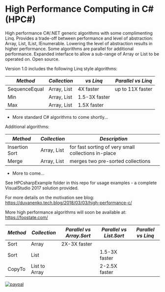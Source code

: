 # High Performance Computing in C# (HPC#)

High performance C#/.NET generic algorithms with some complimenting Linq. Provides a trade-off between performance and level of abstraction: Array, List, IList, IEnumerable.
Lowering the level of abstraction results in higher performance. Some algorithms are parallel for additional performance.
Expanded interface to allow a sub-range of Array or List to be operated on. Open source.

Version 1.0 includes the following Linq style algorithms:

*Method*|*Collection*|*vs Linq*|*Parallel vs Linq*
--- | --- | --- | ---
SequenceEqual|Array, List|4X faster|up to 11X faster
Min|Array, List|1.5-3X faster
Max|Array, List|1.5X faster

- More standard C# algorithms to come shortly...

Additional algorithms:

*Method*|*Collection*|*Description*
--- | --- | ---
Insertion Sort|Array, List|for fast sorting of very small collections in-place
Merge|Array, List|merges two pre-sorted collections

- More to come...

See HPCsharpExample folder in this repo for usage examples - a complete VisualStudio 2017 solution provided.

For more details on the motivation see blog:
https://duvanenko.tech.blog/2018/03/03/high-performance-c/

More high performance algorithms will soon be available at:
https://foostate.com/

*Method*|*Collection*|*Parallel vs Array.Sort*|*Parallel vs List.Sort*|*Parallel vs Linq*
--- | --- | --- | --- | ---
Sort|Array|2X-3X faster||
Sort|List||1.5-3X faster|
CopyTo|List to Array||2-2.5X faster|



[![paypal](https://www.paypalobjects.com/en_US/i/btn/btn_donateCC_LG.gif)](https://www.paypal.com/cgi-bin/webscr?cmd=_s-xclick&hosted_button_id=LDD8L7UPAC7QL)
